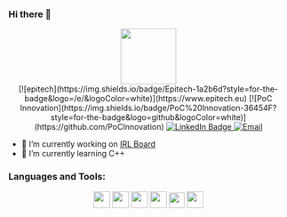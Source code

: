 ### Hi there 👋

<div id="header" align="center">
  <img src="https://media.giphy.com/media/2zZNmrvguyPTS06rK0/giphy.gif" width="100"/>
</div>

<div id="badges" align="center">
  [![epitech](https://img.shields.io/badge/Epitech-1a2b6d?style=for-the-badge&logo=/e/&logoColor=white)](https://www.epitech.eu)
  [![PoC Innovation](https://img.shields.io/badge/PoC%20Innovation-36454F?style=for-the-badge&logo=github&logoColor=white)](https://github.com/PoCInnovation)
  <a href="https://www.linkedin.com/in/adrien-cokini/">
    <img src="https://img.shields.io/badge/LinkedIn-blue?style=for-the-badge&logo=linkedin&logoColor=white" alt="LinkedIn Badge"/>
  </a>
  <a href="mailto:adrien.ckn@gmail.com">
    <img src="https://img.shields.io/badge/Google-red?style=for-the-badge&logo=Google&logoColor=white" alt="Email"/>
  </a>
</div>

<div id="nb_views" align="center">
  <img src="https://komarev.com/ghpvc/?username=AdrienCkn&style=flat-square&color=blue" alt=""/>
</div>

- 🔭 I’m currently working on [IRL Board](https://github.com/PoCInnovation/iRL-Board)
- 🌱 I’m currently learning C++

### Languages and Tools:
<div id ="languages" align="center">
  <code><img src="https://cdn.jsdelivr.net/npm/programming-languages-logos/src/python/python.png" height="30"></code>
  <code><img src="https://pytorch.org/assets/images/pytorch-logo.png" height="30"></code>
  <code><img src="https://upload.wikimedia.org/wikipedia/commons/thumb/2/2d/Tensorflow_logo.svg/1200px-Tensorflow_logo.svg.png" height="30"></code>
  <code><img src="https://cdn.jsdelivr.net/npm/programming-languages-logos/src/c/c.png" height="30"></code>
  <code><img src="https://upload.wikimedia.org/wikipedia/commons/thumb/e/e0/Git-logo.svg/1280px-Git-logo.svg.png" height="28"></code>
  <code><img src="https://www.docker.com/sites/default/files/d8/2019-07/vertical-logo-monochromatic.png" height="30"></code>
</div>
